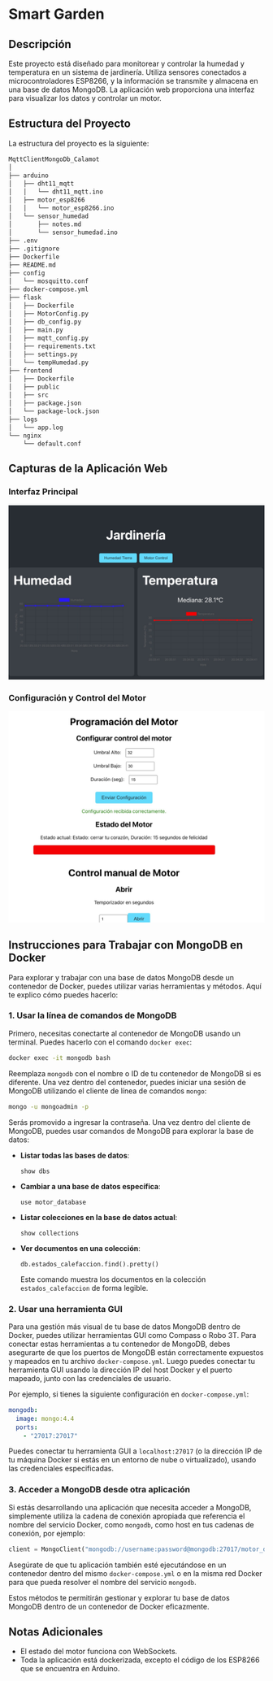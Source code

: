 # Smart Garden

## Descripción

Este proyecto está diseñado para monitorear y controlar la humedad y temperatura en un sistema de jardinería. Utiliza sensores conectados a microcontroladores ESP8266, y la información se transmite y almacena en una base de datos MongoDB. La aplicación web proporciona una interfaz para visualizar los datos y controlar un motor.

## Estructura del Proyecto

La estructura del proyecto es la siguiente:

```
MqttClientMongoDb_Calamot
│
├── arduino
│   ├── dht11_mqtt
│   │   └── dht11_mqtt.ino
│   ├── motor_esp8266
│   │   └── motor_esp8266.ino
│   └── sensor_humedad
│       ├── notes.md
│       └── sensor_humedad.ino
├── .env
├── .gitignore
├── Dockerfile
├── README.md
├── config
│   └── mosquitto.conf
├── docker-compose.yml
├── flask
│   ├── Dockerfile
│   ├── MotorConfig.py
│   ├── db_config.py
│   ├── main.py
│   ├── mqtt_config.py
│   ├── requirements.txt
│   ├── settings.py
│   └── tempHumedad.py
├── frontend
│   ├── Dockerfile
│   ├── public
│   ├── src
│   ├── package.json
│   └── package-lock.json
├── logs
│   └── app.log
└── nginx
    └── default.conf
```

## Capturas de la Aplicación Web

### Interfaz Principal

![Garden](image.png)

### Configuración y Control del Motor

![alt text](image-1.png)

## Instrucciones para Trabajar con MongoDB en Docker

Para explorar y trabajar con una base de datos MongoDB desde un contenedor de Docker, puedes utilizar varias herramientas y métodos. Aquí te explico cómo puedes hacerlo:

### 1. Usar la línea de comandos de MongoDB

Primero, necesitas conectarte al contenedor de MongoDB usando un terminal. Puedes hacerlo con el comando `docker exec`:

```bash
docker exec -it mongodb bash
```

Reemplaza `mongodb` con el nombre o ID de tu contenedor de MongoDB si es diferente. Una vez dentro del contenedor, puedes iniciar una sesión de MongoDB utilizando el cliente de línea de comandos `mongo`:

```bash
mongo -u mongoadmin -p
```

Serás promovido a ingresar la contraseña. Una vez dentro del cliente de MongoDB, puedes usar comandos de MongoDB para explorar la base de datos:

- **Listar todas las bases de datos**:
  ```mongo
  show dbs
  ```
- **Cambiar a una base de datos específica**:
  ```mongo
  use motor_database
  ```
- **Listar colecciones en la base de datos actual**:
  ```mongo
  show collections
  ```
- **Ver documentos en una colección**:
  ```mongo
  db.estados_calefaccion.find().pretty()
  ```
  Este comando muestra los documentos en la colección `estados_calefaccion` de forma legible.

### 2. Usar una herramienta GUI

Para una gestión más visual de tu base de datos MongoDB dentro de Docker, puedes utilizar herramientas GUI como Compass o Robo 3T. Para conectar estas herramientas a tu contenedor de MongoDB, debes asegurarte de que los puertos de MongoDB están correctamente expuestos y mapeados en tu archivo `docker-compose.yml`. Luego puedes conectar tu herramienta GUI usando la dirección IP del host Docker y el puerto mapeado, junto con las credenciales de usuario.

Por ejemplo, si tienes la siguiente configuración en `docker-compose.yml`:

```yaml
mongodb:
  image: mongo:4.4
  ports:
    - "27017:27017"
```

Puedes conectar tu herramienta GUI a `localhost:27017` (o la dirección IP de tu máquina Docker si estás en un entorno de nube o virtualizado), usando las credenciales especificadas.

### 3. Acceder a MongoDB desde otra aplicación

Si estás desarrollando una aplicación que necesita acceder a MongoDB, simplemente utiliza la cadena de conexión apropiada que referencia el nombre del servicio Docker, como `mongodb`, como host en tus cadenas de conexión, por ejemplo:

```python
client = MongoClient("mongodb://username:password@mongodb:27017/motor_database")
```

Asegúrate de que tu aplicación también esté ejecutándose en un contenedor dentro del mismo `docker-compose.yml` o en la misma red Docker para que pueda resolver el nombre del servicio `mongodb`.

Estos métodos te permitirán gestionar y explorar tu base de datos MongoDB dentro de un contenedor de Docker eficazmente.

## Notas Adicionales

- El estado del motor funciona con WebSockets.
- Toda la aplicación está dockerizada, excepto el código de los ESP8266 que se encuentra en Arduino.
